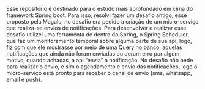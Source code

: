 Esse repositório é destinado para o estudo mais aprofundado em cima do framework Spring boot. Para isso, resolvi fazer um desafio antigo, esse proposto pela Magalu, no desafio era pedido a criação de um micro-serviço que realiza-se envios de notificações. Para desenvolver e realizar esse desafio utilizei uma ferramenta de dentro do Spring, o Spring Scheduler, que faz um monitoramento temporal sobre alguma parte de sua api, logo, fiz com que ele mostrasse por meio de uma Query no banco, aquelas notificações que ainda não foram enviadas ou deram erro por algum motivo, quando achadas, a api “envia” a notificação. No desafio não pede para realizar o envio, e sim o agendamento e envio das notificações, logo o micro-serviço está pronto para receber o canal de envio (sms, whatsapp, email e push).
